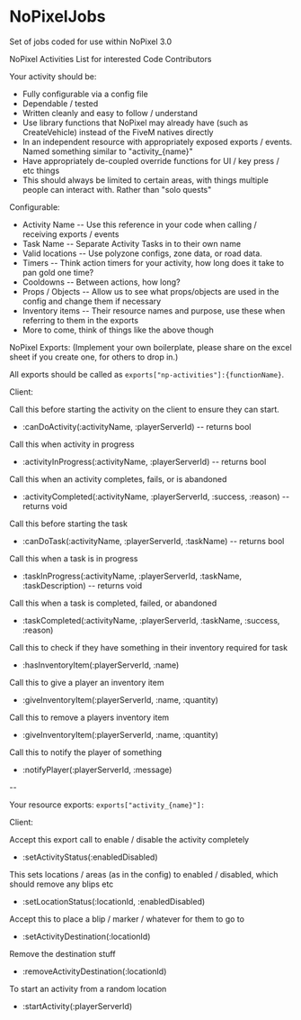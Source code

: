 # NoPixelJobs
 Set of jobs coded for use within NoPixel 3.0


NoPixel Activities List for interested Code Contributors

Your activity should be:
- Fully configurable via a config file
- Dependable / tested
- Written cleanly and easy to follow / understand
- Use library functions that NoPixel may already have (such as CreateVehicle) instead of the FiveM natives directly
- In an independent resource with appropriately exposed exports / events. Named something similar to "activity_{name}"
- Have appropriately de-coupled override functions for UI / key press / etc things
- This should always be limited to certain areas, with things multiple people can interact with. Rather than "solo quests"

Configurable:

- Activity Name
-- Use this reference in your code when calling / receiving exports / events 
- Task Name
-- Separate Activity Tasks in to their own name
- Valid locations
-- Use polyzone configs, zone data, or road data.
- Timers
-- Think action timers for your activity, how long does it take to pan gold one time?
- Cooldowns
-- Between actions, how long?
- Props / Objects
-- Allow us to see what props/objects are used in the config and change them if necessary
- Inventory items
-- Their resource names and purpose, use these when referring to them in the exports
- More to come, think of things like the above though

NoPixel Exports: (Implement your own boilerplate, please share on the excel sheet if you create one, for others to drop in.)

All exports should be called as `exports["np-activities"]:{functionName}`.

Client:

Call this before starting the activity on the client to ensure they can start.
- :canDoActivity(:activityName, :playerServerId)
-- returns bool

Call this when activity in progress
- :activityInProgress(:activityName, :playerServerId)
-- returns bool

Call this when an activity completes, fails, or is abandoned
- :activityCompleted(:activityName, :playerServerId, :success, :reason)
-- returns void

Call this before starting the task
- :canDoTask(:activityName, :playerServerId, :taskName)
-- returns bool

Call this when a task is in progress
- :taskInProgress(:activityName, :playerServerId, :taskName, :taskDescription)
-- returns void

Call this when a task is completed, failed, or abandoned
- :taskCompleted(:activityName, :playerServerId, :taskName, :success, :reason)

Call this to check if they have something in their inventory required for task
- :hasInventoryItem(:playerServerId, :name)

Call this to give a player an inventory item
- :giveInventoryItem(:playerServerId, :name, :quantity)

Call this to remove a players inventory item
- :giveInventoryItem(:playerServerId, :name, :quantity)

Call this to notify the player of something
- :notifyPlayer(:playerServerId, :message)

--

Your resource exports: `exports["activity_{name}"]:`

Client:

Accept this export call to enable / disable the activity completely
- :setActivityStatus(:enabledDisabled)

This sets locations / areas (as in the config) to enabled / disabled, which should remove any blips etc
- :setLocationStatus(:locationId, :enabledDisabled)

Accept this to place a blip / marker / whatever for them to go to
- :setActivityDestination(:locationId)

Remove the destination stuff
- :removeActivityDestination(:locationId)

To start an activity from a random location
- :startActivity(:playerServerId)